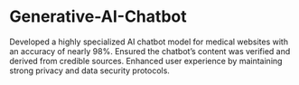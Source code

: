 # Generative-AI-Chatbot
Developed a highly specialized AI chatbot model for medical websites with an accuracy of nearly 98%.  Ensured the chatbot’s content was verified and derived from credible sources.  Enhanced user experience by maintaining strong privacy and data security protocols.

